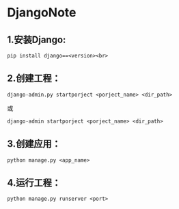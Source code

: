 # DjangoNote
## 1.安装Django:<br>
    pip install django==<version><br>
## 2.创建工程：<br>
    django-admin.py startporject <porject_name> <dir_path>
   或<br>
   
    django-admin startporject <porject_name> <dir_path>
## 3.创建应用：<br>
    python manage.py <app_name>
## 4.运行工程：<br>
    python manage.py runserver <port>

